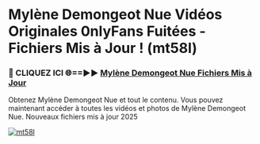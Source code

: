 # Mylène Demongeot Nue Vidéos Originales 0nlyFans Fuitées - Fichiers Mis à Jour ! (mt58l)

<h3>🔴 CLIQUEZ ICI 🌐==►► <a href="https://tinyurl.com/2pmr4ezf" rel="nofollow">Mylène Demongeot Nue Fichiers Mis à Jour</a></h3>

Obtenez Mylène Demongeot Nue et tout le contenu. Vous pouvez maintenant accéder à toutes les vidéos et photos de Mylène Demongeot Nue. Nouveaux fichiers mis à jour 2025

[![mt58l](https://i.imgur.com/6SNvagu.gif)](https://tinyurl.com/2pmr4ezf)

